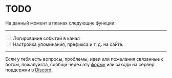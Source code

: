 # TODO

На данный момент в планах следующие функции:
***
<label>
<input type="checkbox" disabled>
</label> Логирование событий в канал<br>
<label>
<input type="checkbox" disabled>
</label> Настройка упоминания, префикса и т. д. на сайте.<br>

***
Если у тебя есть вопросы, проблемы, идеи или пожелания связанные с ботом, пожалуйста, сообщи через эту [форму](https://frame.vg/contact) или заходи на сервер поддержки в [Discord](https://discord.gg/26wETMg4ek).
